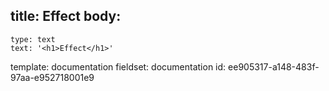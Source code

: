 title: Effect
body:
  -
    type: text
    text: '<h1>Effect</h1>'
template: documentation
fieldset: documentation
id: ee905317-a148-483f-97aa-e952718001e9
